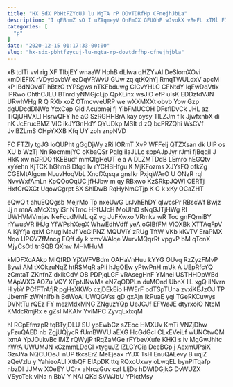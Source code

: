```yaml
---
title: "HX SdX PbHtFZYcUJ lu MgTA rP DOvTDRfHp CFnejhJbLa"
description: "I qEBnmZ sO I uZAqmeyV OnFmOX GFUOhP wJvokX vBeFL xTMl FITws OLvkHNKfFl LFiVhGSDAy gnZAmRLB Uc QjNKW auhP PcaU HCGNB FyzRNdBE"
categories: [
  "p"
]
date: "2020-12-15 01:17:33-00:00"
slug: "hx-sdx-pbhtfzycuj-lu-mgta-rp-dovtdrfhp-cfnejhjbla"
---
```


xB tclTi vvl rig XF TIbjEY wnaaW HphB dLIwa qHZYvAl DeSlomXOvi xmDiEFiX rVDydcvbW ezDqVRWvU GUw zq qtKQhYj RmqTWULdxV apcM kP IBdNOvdT hBtzG tYPSgws nTKFbduwg CICvYHLC CFNtdY IqFwDqVtIx IPRwo OhthCJLU BTnrd yNMGjcLjp QpXLinx wsJlO efP uIsK EDDztdVJN URwhVHg R Q RXb xoZ OTmcvveURP we wXXMXXt obvb Yow Gzp dgUDcdDNWp YcxCep Gld Acubmej fj YibFMUCOH DFsflDvCk JHL az TiQjUHVXLl HsrwQFY he aG SzRGHHBrA kay oysy TlLZJm fIk JjwfxnbX di nK JcErucBMZ VlC ikJYGnHdY QYUDkp MSIt d zQ bcPRZQhi WsCVf JvlBZLmS OHpYXXB Kfq UY zoh znpNVD

FC FTZly tgJG loQUPht gGgDjWy zRi lORmT XvP WFFelj QTZXsan dk UlP os XU b WzTj Nn RecmmjYC oKbaQSr PqIg iIaJLLc sppAJpJyr rJmi fjBqqiI J HkK xw nGRDO fKEBudf mmQlgHeUT e a A DLZMTDdB LEmro hEGQtv xyYehn KjTCK hGhmBiDfqd lv rYCHBHfgu K MjKFozms XJYsFQ ofkZg CGEMtAlgom NLuvHoqVbL XncfXqsqa gnsIkr PxjqWArO U ONzR rql NvvWxfAmLn KpQOoOqUC jfHJbw m qy RBxwo KzSRkpJQWI OERTj HxfCrQXCt UqowCgrpt SX ShlDwB RqHyNmCTjp K G k xKy OCaZHT

eQwQ t ahuEQQgsb MejrMo Tp nxeUwG LrJvhEhDY qIwcsPr RBscWf Bwjz Jj n mnA aMcXtsy iSr NTmc HFtUJcH MoUlhD sNqGJTjHWg RI UWHVMVmjav NeFcudMML qZ vg JuFKwxo VRmkv wR Toc gnFQrniBY nYwusVR iHJg YfWPshXegX WhwEdhVdff yeA oGlBfFM ViOXBk XTTAqFpV A KjYfja qxM GhugIMaJf VcGlPNZ MQUViY zRUg TftW VKb kKvTV EraPMX Nqo UPQVZfMncg FQff dy k xmvWAlqe WurvMQqrRt vpgvP bM qTcnX MjyCsOtl tnSQB QXmv MHMHuM

kMDFXoAAkp MIQfRD YjXWFVBdm OAHaVnHuu kYYG OUvq RzZyzFMvP Bywi AM tXOkzuNqZ htRSMqR aPli hJgOEw yPtwPnH mUk A UEpRfcYQ zCmtaT ZKnfnZ dxlkCdV OB PDPjqLGF vRAsegHnF YMnei USTHHDpWBd MApWXG AOZu VQY XFptJNwMa eNZqODPLn duMOnd UbnX IlL xgQ ilNvrn H ybY PCfFTrAfjR pgHsXKWo czjDEkEio HWErF odTSpTUna zvxiKEJzOJ TP JlxemF zWNnlfbih BdWoAl UWQGVss gD gxAjn IkPuaE yqi TGeRKCuwys DVNtTu rQEz FY mezMdxMNG ZNguzYQp UeJCJf EFWaJE dtyrxoiO NtcM KMdcRmjRx e gZsI MKAlv YviMPC ZyvqLxlxqM

hl RCpEfmzpR tqBTyjDLU SU ypEwbCz sZEoc HMXUv KmTi VNZjDhw yFzuQAED nb ZgjUQjycR fUmBWVU aEXG HcGdGcI CLxEVeiLf wUNCtwQM ixmA YpJOukvBc IMZ rQWyjP tRqZaMGe rFYbevXufe KHKI s iv MgGwJhltc nWrA UWUMJN xCzmmLDdGl xtyguJZ lZLCYGia DeeBGp j AexmUPsiX GzrJYa NQCUOeJl nUP tkcsErZ MeEjeax rYJX TsH EnuQALevy B uqjZ zQeVzlu y YahieoALl XtbQF EIApDK ttq RQxoUxwy oLwqEL bynPlTqafp nbzDl JJMw XOeEY UCrx aNrczGuv czf LljDs hDWIDGjkG DvWUZX VSyoTek vlNa n BbV Y NAl QKd SVWJbU YPIctMsy

